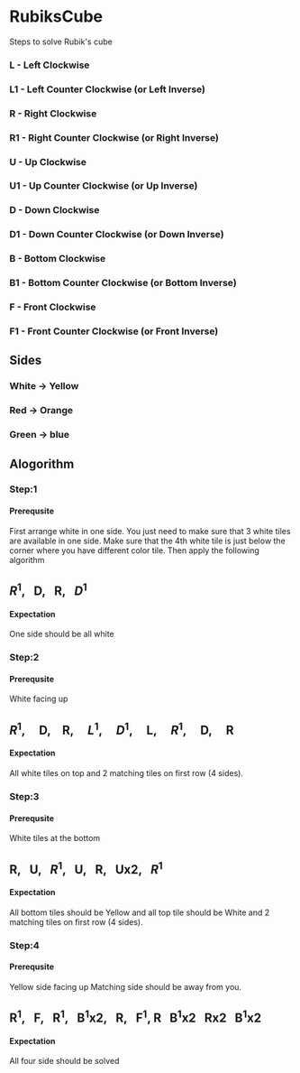 # RubiksCube
Steps to solve Rubik's cube

### L  - Left Clockwise
### L1 - Left Counter Clockwise (or Left Inverse)

### R  - Right Clockwise
### R1 - Right Counter Clockwise (or Right Inverse)

### U  - Up Clockwise
### U1 - Up Counter Clockwise (or Up Inverse)

### D  - Down Clockwise
### D1 - Down Counter Clockwise (or Down Inverse)

### B  - Bottom Clockwise
### B1 - Bottom Counter Clockwise (or Bottom Inverse)

### F  - Front Clockwise
### F1 - Front Counter Clockwise (or Front Inverse)

## Sides

### White -> Yellow
### Red -> Orange
### Green -> blue

## Alogorithm

### Step:1

#### Prerequsite
First arrange white in one side. You just need to make sure that 3 white tiles are available in one side. Make sure that the 4th white tile is just below the corner where you have different color tile. Then apply the following algorithm

## $R^1$,&nbsp;&nbsp;&nbsp;D,&nbsp;&nbsp;&nbsp;R,&nbsp;&nbsp;&nbsp;$D^1$

#### Expectation

One side should be all white

### Step:2

#### Prerequsite

White facing up

## $R^1$, &nbsp;&nbsp;&nbsp; D,&nbsp;&nbsp;&nbsp; R, &nbsp;&nbsp;&nbsp;  $L^1$, &nbsp;&nbsp;&nbsp; $D^1$, &nbsp;&nbsp;&nbsp; L, &nbsp;&nbsp;&nbsp; $R^1$, &nbsp;&nbsp;&nbsp; D, &nbsp;&nbsp;&nbsp; R

#### Expectation
All white tiles on top and 2 matching tiles on first row (4 sides).

### Step:3

#### Prerequsite
White tiles at the bottom

## R,&nbsp;&nbsp;&nbsp;U,&nbsp;&nbsp;&nbsp;$R^1$,&nbsp;&nbsp;&nbsp;U,&nbsp;&nbsp;&nbsp;R,&nbsp;&nbsp;&nbsp;Ux2,&nbsp;&nbsp;&nbsp;$R^1$

#### Expectation
All bottom tiles should be Yellow and all top tile should be White and 2 matching tiles on first row (4 sides).

### Step:4
#### Prerequsite
Yellow side facing up
Matching side should be away from you.
## R<sup>1</sup>,&nbsp;&nbsp;&nbsp;F,&nbsp;&nbsp;&nbsp;R<sup>1</sup>,&nbsp;&nbsp;&nbsp;B<sup>1</sup>x2,&nbsp;&nbsp;&nbsp;R,&nbsp;&nbsp;&nbsp;F<sup>1</sup>,  R&nbsp;&nbsp;&nbsp;B<sup>1</sup>x2&nbsp;&nbsp;&nbsp;Rx2&nbsp;&nbsp;&nbsp;B<sup>1</sup>x2
#### Expectation
All four side should be solved
